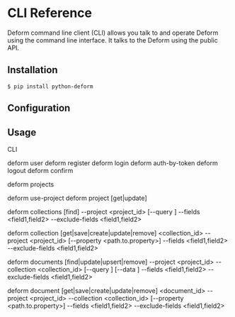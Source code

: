 # CLI Reference

Deform command line client (CLI) allows you talk to and operate Deform using the command line interface. It talks to the Deform using the public API.

## Installation

    $ pip install python-deform

## Configuration

## Usage

CLI

deform user
deform register
deform login
deform auth-by-token
deform logout
deform confirm

deform projects

deform use-project <project-id>
deform project [get|update] <project-id>

deform collections [find]
    --project <project_id>
    [--query <query>]
    --fields <field1,field2>
    --exclude-fields <field1,field2>

deform collection [get|save|create|update|remove] <collection_id>
    --project <project_id>
    [--property <path.to.property>]
    --fields <field1,field2>
    --exclude-fields <field1,field2>

deform documents [find|update|upsert|remove]
    --project <project_id>
    --collection <collection_id>
    [--query <query>]
    [--data <data>]
    --fields <field1,field2>
    --exclude-fields <field1,field2>

deform document [get|save|create|update|remove] <document_id>
    --project <project_id>
    --collection <collection_id>
    [--property <path.to.property>]
    --fields <field1,field2>
    --exclude-fields <field1,field2>
